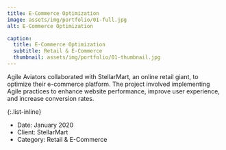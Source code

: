 ```yaml
---
title: E-Commerce Optimization
image: assets/img/portfolio/01-full.jpg
alt: E-Commerce Optimization

caption:
  title: E-Commerce Optimization
  subtitle: Retail & E-Commerce
  thumbnail: assets/img/portfolio/01-thumbnail.jpg
---
```

Agile Aviators collaborated with StellarMart, an online retail giant, to optimize their e-commerce platform. The project involved implementing Agile practices to enhance website performance, improve user experience, and increase conversion rates. 

{:.list-inline}
- Date: January 2020
- Client: StellarMart
- Category: Retail & E-Commerce

